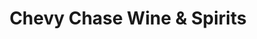 ---
title: "Chevy Chase Wine & Spirits"
url: /washington/chevy-chase-wine-und-spirits/
shop: Spirituosen
---